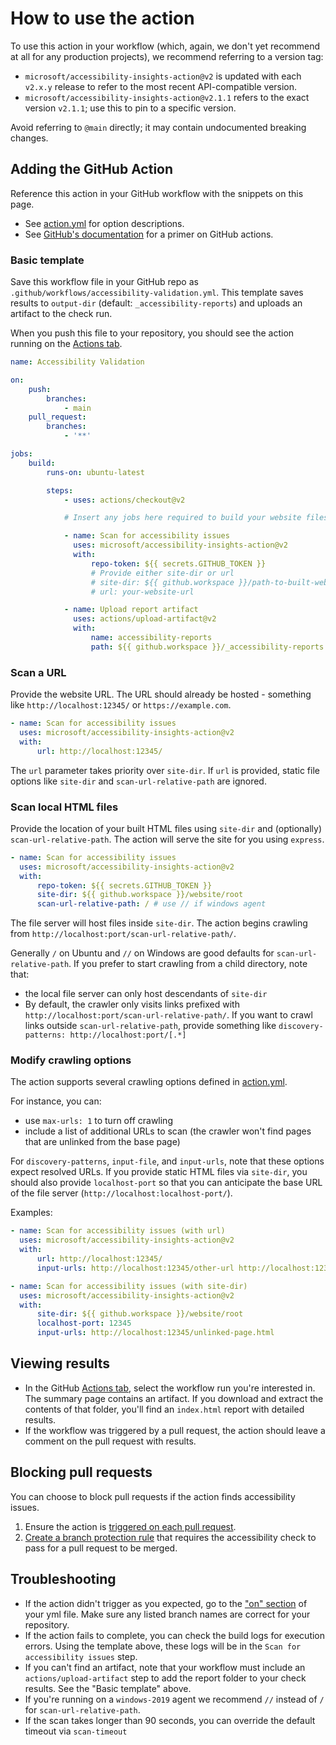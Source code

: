 <!--
Copyright (c) Microsoft Corporation. All rights reserved.
Licensed under the MIT License.
-->

# How to use the action

To use this action in your workflow (which, again, we don't yet recommend at all for any production projects), we recommend referring to a version tag:

-   `microsoft/accessibility-insights-action@v2` is updated with each `v2.x.y` release to refer to the most recent API-compatible version.
-   `microsoft/accessibility-insights-action@v2.1.1` refers to the exact version `v2.1.1`; use this to pin to a specific version.

Avoid referring to `@main` directly; it may contain undocumented breaking changes.

## Adding the GitHub Action

Reference this action in your GitHub workflow with the snippets on this page.

-   See [action.yml](https://github.com/microsoft/accessibility-insights-action/blob/main/action.yml) for option descriptions.
-   See [GitHub's documentation](https://docs.github.com/en/actions/learn-github-actions/introduction-to-github-actions#create-an-example-workflow) for a primer on GitHub actions.

### Basic template

Save this workflow file in your GitHub repo as `.github/workflows/accessibility-validation.yml`. This template saves results to `output-dir` (default: `_accessibility-reports`) and uploads an artifact to the check run.

When you push this file to your repository, you should see the action running on the [Actions tab](https://docs.github.com/en/actions/quickstart#viewing-your-workflow-results).

```yml
name: Accessibility Validation

on:
    push:
        branches:
            - main
    pull_request:
        branches:
            - '**'

jobs:
    build:
        runs-on: ubuntu-latest

        steps:
            - uses: actions/checkout@v2

            # Insert any jobs here required to build your website files

            - name: Scan for accessibility issues
              uses: microsoft/accessibility-insights-action@v2
              with:
                  repo-token: ${{ secrets.GITHUB_TOKEN }}
                  # Provide either site-dir or url
                  # site-dir: ${{ github.workspace }}/path-to-built-website
                  # url: your-website-url

            - name: Upload report artifact
              uses: actions/upload-artifact@v2
              with:
                  name: accessibility-reports
                  path: ${{ github.workspace }}/_accessibility-reports
```

### Scan a URL

Provide the website URL. The URL should already be hosted - something like `http://localhost:12345/` or `https://example.com`.

```yml
- name: Scan for accessibility issues
  uses: microsoft/accessibility-insights-action@v2
  with:
      url: http://localhost:12345/
```

The `url` parameter takes priority over `site-dir`. If `url` is provided, static file options like `site-dir` and `scan-url-relative-path` are ignored.

### Scan local HTML files

Provide the location of your built HTML files using `site-dir` and (optionally) `scan-url-relative-path`. The action will serve the site for you using `express`.

```yml
- name: Scan for accessibility issues
  uses: microsoft/accessibility-insights-action@v2
  with:
      repo-token: ${{ secrets.GITHUB_TOKEN }}
      site-dir: ${{ github.workspace }}/website/root
      scan-url-relative-path: / # use // if windows agent
```

The file server will host files inside `site-dir`. The action begins crawling from `http://localhost:port/scan-url-relative-path/`.

Generally `/` on Ubuntu and `//` on Windows are good defaults for `scan-url-relative-path`. If you prefer to start crawling from a child directory, note that:

-   the local file server can only host descendants of `site-dir`
-   By default, the crawler only visits links prefixed with `http://localhost:port/scan-url-relative-path/`. If you want to crawl links outside `scan-url-relative-path`, provide something like `discovery-patterns: http://localhost:port/[.*]`

### Modify crawling options

The action supports several crawling options defined in [action.yml](https://github.com/microsoft/accessibility-insights-action/blob/main/action.yml).

For instance, you can:

-   use `max-urls: 1` to turn off crawling
-   include a list of additional URLs to scan (the crawler won't find pages that are unlinked from the base page)

For `discovery-patterns`, `input-file`, and `input-urls`, note that these options expect resolved URLs. If you provide static HTML files via `site-dir`, you should also provide `localhost-port` so that you can anticipate the base URL of the file server (`http://localhost:localhost-port/`).

Examples:

```yml
- name: Scan for accessibility issues (with url)
  uses: microsoft/accessibility-insights-action@v2
  with:
      url: http://localhost:12345/
      input-urls: http://localhost:12345/other-url http://localhost:12345/other-url2
```

```yml
- name: Scan for accessibility issues (with site-dir)
  uses: microsoft/accessibility-insights-action@v2
  with:
      site-dir: ${{ github.workspace }}/website/root
      localhost-port: 12345
      input-urls: http://localhost:12345/unlinked-page.html
```

## Viewing results

-   In the GitHub [Actions tab](https://docs.github.com/en/actions/quickstart#viewing-your-workflow-results), select the workflow run you're interested in. The summary page contains an artifact. If you download and extract the contents of that folder, you'll find an `index.html` report with detailed results.
-   If the workflow was triggered by a pull request, the action should leave a comment on the pull request with results.

## Blocking pull requests

You can choose to block pull requests if the action finds accessibility issues.

1. Ensure the action is [triggered on each pull request](https://docs.github.com/en/actions/reference/events-that-trigger-workflows#configuring-workflow-events).
2. [Create a branch protection rule](https://docs.github.com/en/github/administering-a-repository/managing-a-branch-protection-rule#creating-a-branch-protection-rule) that requires the accessibility check to pass for a pull request to be merged.

## Troubleshooting

-   If the action didn't trigger as you expected, go to the ["on" section](https://docs.github.com/en/actions/reference/workflow-syntax-for-github-actions#on) of your yml file. Make sure any listed branch names are correct for your repository.
-   If the action fails to complete, you can check the build logs for execution errors. Using the template above, these logs will be in the `Scan for accessibility issues` step.
-   If you can't find an artifact, note that your workflow must include an `actions/upload-artifact` step to add the report folder to your check results. See the "Basic template" above.
-   If you're running on a `windows-2019` agent we recommend `//` instead of `/` for `scan-url-relative-path`.
-   If the scan takes longer than 90 seconds, you can override the default timeout via `scan-timeout`
